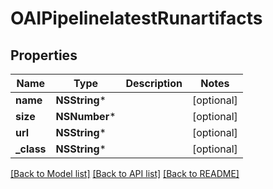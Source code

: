 # OAIPipelinelatestRunartifacts

## Properties
Name | Type | Description | Notes
------------ | ------------- | ------------- | -------------
**name** | **NSString*** |  | [optional] 
**size** | **NSNumber*** |  | [optional] 
**url** | **NSString*** |  | [optional] 
**_class** | **NSString*** |  | [optional] 

[[Back to Model list]](../README.md#documentation-for-models) [[Back to API list]](../README.md#documentation-for-api-endpoints) [[Back to README]](../README.md)


